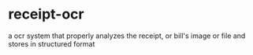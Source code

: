 # receipt-ocr
a ocr system that properly analyzes the receipt, or bill's image or file and stores in structured format
